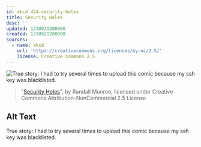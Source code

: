 ```yaml
---
id: xkcd.424-security-holes
title: Security Holes
desc: ''
updated: 1210921200000
created: 1210921200000
sources:
  - name: xkcd
    url: 'https://creativecommons.org/licenses/by-nc/2.5/'
    license: Creative Commons 2.5
---
```

![True story: I had to try several times to upload this comic because my ssh key was blacklisted.](https://imgs.xkcd.com/comics/security_holes.png)
> "[Security Holes](https://xkcd.com/424/)", by Randall Munroe, licensed under Creative Commons Attribution-NonCommercial 2.5 License

## Alt Text
True story: I had to try several times to upload this comic because my ssh key was blacklisted.

